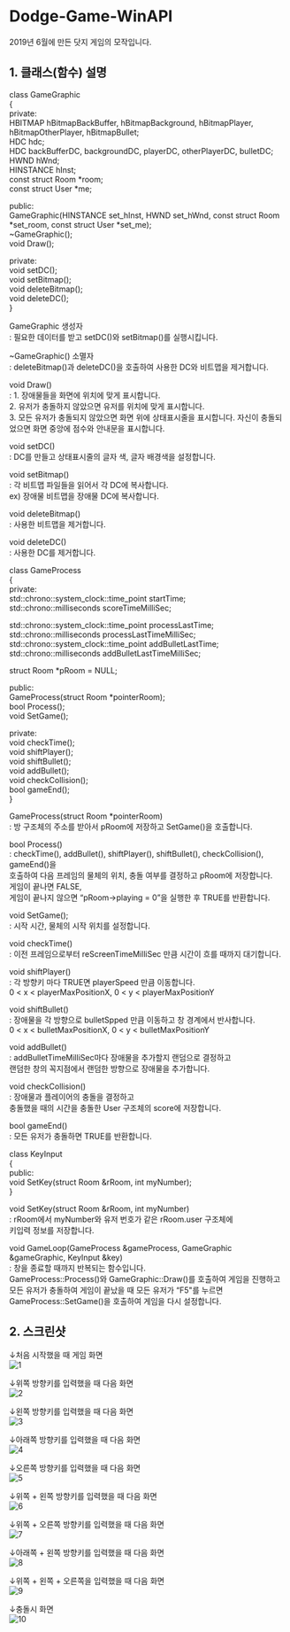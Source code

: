 # Dodge-Game-WinAPI
   
2019년 6월에 만든 닷지 게임의 모작입니다.   
   
## 1. 클래스(함수) 설명   

class GameGraphic   
{   
private:   
  HBITMAP hBitmapBackBuffer, hBitmapBackground, hBitmapPlayer, hBitmapOtherPlayer, hBitmapBullet;   
  HDC hdc;   
  HDC backBufferDC, backgroundDC, playerDC, otherPlayerDC, bulletDC;   
  HWND hWnd;   
  HINSTANCE hInst;   
  const struct Room *room;   
  const struct User *me;   
    
public:   
  GameGraphic(HINSTANCE set_hInst, HWND set_hWnd, const struct Room *set_room, const struct User *set_me);   
  ~GameGraphic();   
  void Draw();   
    
private:   
  void setDC();   
  void setBitmap();   
  void deleteBitmap();   
  void deleteDC();   
}   
   
GameGraphic 생성자   
 : 필요한 데이터를 받고 setDC()와 setBitmap()를 실행시킵니다.   
   
~GameGraphic() 소멸자   
 : deleteBitmap()과 deleteDC()을 호출하여 사용한 DC와 비트맵을 제거합니다.   
   
void Draw()   
 : 1. 장애물들을 화면에 위치에 맞게 표시합니다.   
  2. 유저가 충돌하지 않았으면 유저를 위치에 맞게 표시합니다.   
  3. 모든 유저가 충돌되지 않았으면 화면 위에 상태표시줄을 표시합니다. 자신이 충돌되었으면 화면 중앙에 점수와 안내문을 표시합니다.   
   
void setDC()   
 : DC를 만들고 상태표시줄의 글자 색, 글자 배경색을 설정합니다.   
   
void setBitmap()   
 : 각 비트맵 파일들을 읽어서 각 DC에 복사합니다.   
  ex) 장애물 비트맵을 장애물 DC에 복사합니다.   
   
void deleteBitmap()   
 : 사용한 비트맵을 제거합니다.   
   
void deleteDC()   
: 사용한 DC를 제거합니다.   
   
class GameProcess   
{   
private:   
  std::chrono::system_clock::time_point startTime;   
  std::chrono::milliseconds scoreTimeMilliSec;   
    
  std::chrono::system_clock::time_point processLastTime;   
  std::chrono::milliseconds processLastTimeMilliSec;   
  std::chrono::system_clock::time_point addBulletLastTime;   
  std::chrono::milliseconds addBulletLastTimeMilliSec;   
    
  struct Room *pRoom = NULL;   
    
public:   
  GameProcess(struct Room *pointerRoom);   
  bool Process();   
  void SetGame();    
   
private:   
  void checkTime();   
  void shiftPlayer();   
  void shiftBullet();   
  void addBullet();   
  void checkCollision();   
  bool gameEnd();   
}   
   
GameProcess(struct Room *pointerRoom)   
 : 방 구조체의 주소를 받아서 pRoom에 저장하고 SetGame()을 호출합니다.   
   
bool Process()   
 : checkTime(), addBullet(), shiftPlayer(), shiftBullet(), checkCollision(), gameEnd()을   
  호출하여 다음 프레임의 물체의 위치, 충돌 여부를 결정하고 pRoom에 저장합니다.   
  게임이 끝나면 FALSE,   
  게임이 끝나지 않으면 “pRoom->playing = 0”을 실행한 후 TRUE를 반환합니다.   
   
void SetGame();   
 : 시작 시간, 물체의 시작 위치를 설정합니다.   
   
void checkTime()   
 : 이전 프레임으로부터 reScreenTimeMilliSec 만큼 시간이 흐를 때까지 대기합니다.   
   
void shiftPlayer()   
 : 각 방향키 마다 TRUE면 playerSpeed 만큼 이동합니다.   
  0 < x < playerMaxPositionX, 0 < y < playerMaxPositionY   
   
void shiftBullet()   
 : 장애물을 각 방향으로 bulletSpped 만큼 이동하고 창 경계에서 반사합니다.   
  0 < x < bulletMaxPositionX, 0 < y < bulletMaxPositionY   
   
void addBullet()   
 : addBulletTimeMilliSec마다 장애물을 추가할지 랜덤으로 결정하고   
  랜덤한 창의 꼭지점에서 랜덤한 방향으로 장애물을 추가합니다.   
   
void checkCollision()   
 : 장애물과 플레이어의 충돌을 결정하고   
  충돌했을 때의 시간을 충돌한 User 구조체의 score에 저장합니다.   
   
bool gameEnd()   
 : 모든 유저가 충돌하면 TRUE를 반환합니다.   
   
class KeyInput   
{   
public:   
  void SetKey(struct Room &rRoom, int myNumber);   
}   
   
void SetKey(struct Room &rRoom, int myNumber)   
 : rRoom에서 myNumber와 유저 번호가 같은 rRoom.user 구조체에   
 키입력 정보를 저장합니다.   
   
void GameLoop(GameProcess &gameProcess, GameGraphic &gameGraphic, KeyInput &key)   
 : 창을 종료할 때까지 반복되는 함수입니다.   
  GameProcess::Process()와 GameGraphic::Draw()를 호출하여 게임을 진행하고   
  모든 유저가 충돌하여 게임이 끝났을 때 모든 유저가 “F5"를 누르면   
  GameProcess::SetGame()을 호출하여 게임을 다시 설정합니다.   
   
   
   
## 2. 스크린샷  

↓처음 시작했을 때 게임 화면   
![1](./캡처/1.jpg)   
   
↓위쪽 방향키를 입력했을 때 다음 화면   
![2](./캡처/2.jpg)   
   
↓왼쪽 방향키를 입력했을 때 다음 화면   
![3](./캡처/3.jpg)   
   
↓아래쪽 방향키를 입력했을 때 다음 화면   
![4](./캡처/4.jpg)   
   
↓오른쪽 방향키를 입력했을 때 다음 화면   
![5](./캡처/5.jpg)   
   
↓위쪽 + 왼쪽 방향키를 입력했을 때 다음 화면   
![6](./캡처/6.jpg)   
   
↓위쪽 + 오른쪽 방향키를 입력했을 때 다음 화면   
![7](./캡처/7.jpg)   
   
↓아래쪽 + 왼쪽 방향키를 입력했을 때 다음 화면   
![8](./캡처/8.jpg)   
   
↓위쪽 + 왼쪽 + 오른쪽을 입력했을 때 다음 화면   
![9](./캡처/9.jpg)   
   
↓충돌시 화면   
![10](./캡처/10.png)   